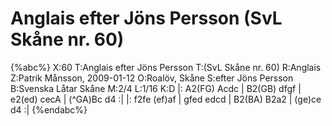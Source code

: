 # Anglais efter Jöns Persson (SvL Skåne nr. 60)

{%abc%}
X:60
T:Anglais efter Jöns Persson
T:(SvL Skåne nr. 60)
R:Anglais
Z:Patrik Månsson, 2009-01-12
O:Roalöv, Skåne
S:efter Jöns Persson
B:Svenska Låtar Skåne
M:2/4
L:1/16
K:D
|: A2(FG) Acdc | B2(GB) dfgf | e2(ed) cecA | (^GA)Bc d4 :|
|: f2fe (ef)af | gfed edcd | B2(BA) B2a2 | (ge)ce d4 :|
{%endabc%}

